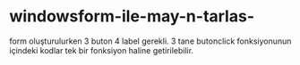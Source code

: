 # windowsform-ile-may-n-tarlas-
form oluşturulurken 3 buton 4 label gerekli. 
3 tane butonclick fonksiyonunun içindeki kodlar tek bir fonksiyon haline getirilebilir.
